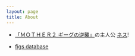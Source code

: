```yaml
---
layout: page
title: About
---
```


 - <a href='https://www.nintendo.co.jp/n02/shvc/mb/index.html'>「ＭＯＴＨＥＲ２ ギーグの逆襲」</a>の主人公 <a href='https://www.nintendo.co.jp/n08/a2uj/mother2/hero/index.html'>ネス</a>!

 - <a href='http://figs4fun.com/Varieties.html'>figs database</a>
